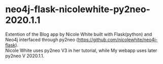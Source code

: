 # neo4j-flask-nicolewhite-py2neo-2020.1.1
Extention of the Blog app by Nicole White built with Flask(python) and Neo4j interfaced through py2neo (https://github.com/nicolewhite/neo4j-flask).<br>
Nicole White uses py2neo V3 in her tutorial, while My webapp uses later py2neo V 2020.1.1.
